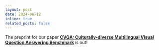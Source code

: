```yaml
---
layout: post
date: 2024-06-12
inline: true
related_posts: false
---
```


The preprint for our paper [**CVQA: Culturally-diverse Multilingual Visual Question Answering Benchmark**](https://arxiv.org/abs/2406.05967) is out!

